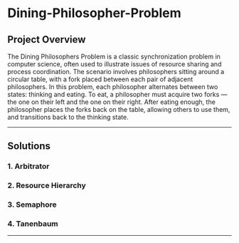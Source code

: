# Dining-Philosopher-Problem

## Project Overview
The Dining Philosophers Problem is a classic synchronization problem in computer science, often used to illustrate issues of resource sharing and process coordination. The scenario involves philosophers sitting around a circular table, with a fork placed between each pair of adjacent philosophers. In this problem, each philosopher alternates between two states: thinking and eating. To eat, a philosopher must acquire two forks — the one on their left and the one on their right. After eating enough, the philosopher places the forks back on the table, allowing others to use them, and transitions back to the thinking state.

---

## Solutions

###   1. Arbitrator  
###   2. Resource Hierarchy
###   3. Semaphore
###   4. Tanenbaum

---
